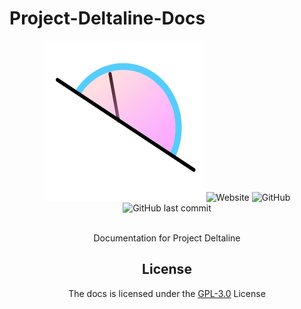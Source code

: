 # Project-Deltaline-Docs

<div align=center>
<img src="favicon.ico">

<img alt="Website" src="https://img.shields.io/website?down_color=red&down_message=offline&up_color=green&up_message=online&url=https%3A%2F%2Fno767.github.io%2FProject-Deltaline-Docs%2F">
<img alt="GitHub" src="https://img.shields.io/github/license/No767/Project-Deltaline-Docs">
<img alt="GitHub last commit" src="https://img.shields.io/github/last-commit/No767/Project-Deltaline-Docs">

<br>Documentation for Project Deltaline</br>

## License
The docs is licensed under the [GPL-3.0](https://github.com/No767/Project-Deltaline-Docs/blob/main/LICENSE.txt) License

